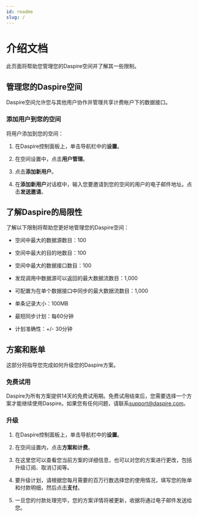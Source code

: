 ```yaml
---
id: readme
slug: /
---
```

# 介绍文档

此页面将帮助您管理您的Daspire空间并了解其一些限制。

## 管理您的Daspire空间

Daspire空间允许您与其他用户协作并管理共享计费帐户下的数据接口。

### 添加用户到您的空间

将用户添加到您的空间：

1. 在Daspire控制面板上，单击导航栏中的**设置**。

2. 在空间设置中，点击**用户管理**。

3. 点击**添加新用户**。

4. 在**添加新用户**对话框中，输入您要邀请到您的空间的用户的电子邮件地址。点击**发送邀请**。

## 了解Daspire的局限性

了解以下限制将帮助您更好地管理您的Daspire空间：

* 空间中最大的数据源数目：100

* 空间中最大的目的地数目：100

* 空间中最大的数据接口数目：100

* 发现调用中数据源可以返回的最大数据流数目：1,000

* 可配置为在单个数据接口中同步的最大数据流数目：1,000

* 单条记录大小：100MB

* 最短同步计划：每60分钟

* 计划准确性：+/- 30分钟

## 方案和账单

这部分将指导您完成如何升级您的Daspire方案。

### 免费试用

Daspire为所有方案提供14天的免费试用期。免费试用结束后，您需要选择一个方案才能继续使用Daspire。如果您有任何问题，请联系[support@daspire.com](mailto:support@daspire.com)。

### 升级

1. 在Daspire控制面板上，单击导航栏中的**设置**。

2. 在空间设置内，点击**方案和计费**。

3. 在这里您可以查看您当前方案的详细信息，也可以对您的方案进行更改，包括升级订阅、取消订阅等。

4. 要升级计划，请根据您每月需要的百万行数选择您的使用情况，填写您的账单和付款明细，然后点击**支付**。

5. 一旦您的付款处理完毕，您的方案详情将被更新，收据将通过电子邮件发送给您。